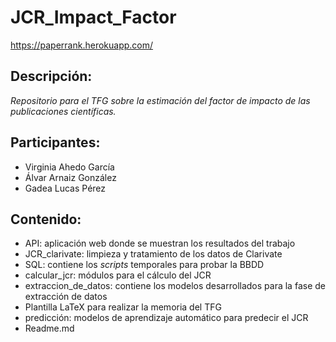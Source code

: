 # JCR_Impact_Factor

https://paperrank.herokuapp.com/ 

## Descripción:
_Repositorio para el TFG sobre la estimación del factor de impacto de las publicaciones científicas._

## Participantes:
* Virginia Ahedo García
* Álvar Arnaiz González
* Gadea Lucas Pérez

## Contenido:
* API: aplicación web donde se muestran los resultados del trabajo
* JCR_clarivate: limpieza y tratamiento de los datos de Clarivate
* SQL: contiene los _scripts_ temporales para probar la BBDD
* calcular_jcr: módulos para el cálculo del JCR
* extraccion_de_datos: contiene los modelos desarrollados para la fase de extracción de datos
* Plantilla LaTeX para realizar la memoria del TFG
* predicción: modelos de aprendizaje automático para predecir el JCR
* Readme.md

